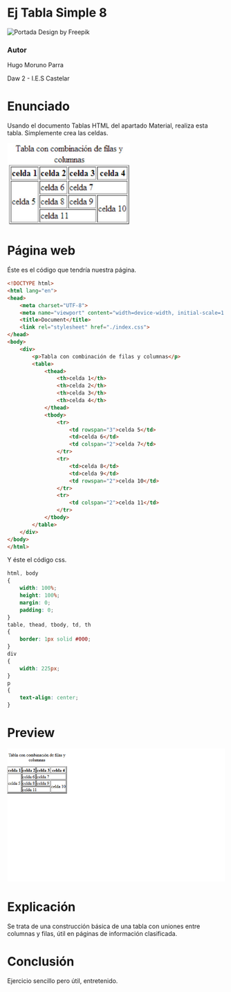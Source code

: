 # Ej Tabla Simple 8

![Portada](../imgs/portada.jpg)
Design by Freepik

### Autor

Hugo Moruno Parra  

Daw 2 - I.E.S Castelar

<div style="page-break-after: always;"></div>

# Enunciado

Usando el documento Tablas HTML del apartado Material, realiza esta tabla. Simplemente crea las celdas.

![Enunciado](img.bmp)

# Página web

Éste es el código que tendría nuestra página.

```html
<!DOCTYPE html>
<html lang="en">
<head>
    <meta charset="UTF-8">
    <meta name="viewport" content="width=device-width, initial-scale=1.0">
    <title>Document</title>
    <link rel="stylesheet" href="./index.css">
</head>
<body>
    <div>
        <p>Tabla con combinación de filas y columnas</p>
        <table>
            <thead>
                <th>celda 1</th>
                <th>celda 2</th>
                <th>celda 3</th>
                <th>celda 4</th>
            </thead>
            <tbody>
                <tr>
                    <td rowspan="3">celda 5</td>
                    <td>celda 6</td>
                    <td colspan="2">celda 7</td>
                </tr>
                <tr>
                    <td>celda 8</td>
                    <td>celda 9</td>
                    <td rowspan="2">celda 10</td>
                </tr>
                <tr>
                    <td colspan="2">celda 11</td>
                </tr>
            </tbody>
        </table>
    </div>
</body>
</html>
```

<div style="page-break-after: always;"></div>

Y éste el código css.

```css
html, body
{
    width: 100%;
    height: 100%;
    margin: 0;
    padding: 0;
}
table, thead, tbody, td, th
{
    border: 1px solid #000;
}
div
{
    width: 225px;
}
p
{
    text-align: center;
}
```

<div style="page-break-after: always;"></div>

# Preview

![Vista final de la página](./preview.png)

# Explicación

Se trata de una construcción básica de una tabla con uniones entre columnas y filas, útil en páginas de información clasificada.

# Conclusión

Ejercicio sencillo pero útil, entretenido.
